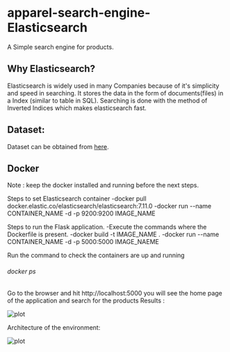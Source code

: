 # apparel-search-engine-Elasticsearch

A Simple search engine for products.

## Why Elasticsearch?

Elasticsearch is widely used in many Companies because of it's simplicity and speed in searching. It stores the data in the form of documents(files) in a Index (similar to table in SQL).
Searching is done with the method of Inverted Indices which makes elasticsearch fast.

## Dataset:
Dataset can be obtained from [here](https://www.kaggle.com/paramaggarwal/fashion-product-images-dataset).

## Docker
Note : keep the docker installed and running before the next steps.

Steps to set Elasticsearch container
 -docker pull docker.elastic.co/elasticsearch/elasticsearch:7.11.0
 -docker run --name CONTAINER_NAME -d -p 9200:9200 IMAGE_NAME

Steps to run the Flask application.
 -Execute the commands where the Dockerfile is present.
 -docker build -t IMAGE_NAME .
 -docker run --name CONTAINER_NAME -d -p 5000:5000 IMAGE_NAEME

Run the command to check the containers are up and running
###### docker ps

Go to the browser and hit http://localhost:5000 you will see the home page of the application and search for the products
Results :

![plot](https://github.com/sunilbelde/apparel-search-engine-Elasticsearch/blob/main/Results/greytshirts.JPG)

Architecture of the environment:

![plot](https://github.com/sunilbelde/apparel-search-engine-Elasticsearch/blob/main/Results/Architecture.JPG)
